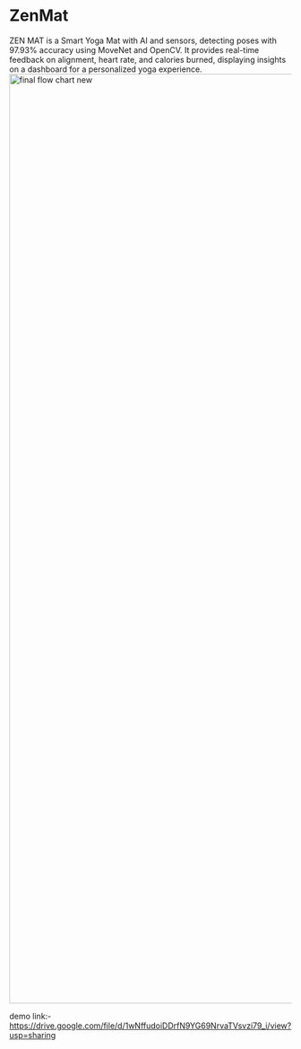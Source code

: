 # ZenMat
ZEN MAT is a Smart Yoga Mat with AI and sensors, detecting poses with 97.93% accuracy using MoveNet and OpenCV. It provides real-time feedback on alignment, heart rate, and calories burned, displaying insights on a dashboard for a personalized yoga experience.
<img width="1656" alt="final flow chart new" src="https://github.com/user-attachments/assets/76348b5f-4859-4b2c-a5e4-ba27ec9f6718" />


demo link:- https://drive.google.com/file/d/1wNffudoiDDrfN9YG69NrvaTVsvzi79_i/view?usp=sharing

